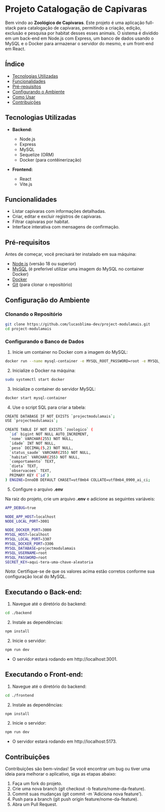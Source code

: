# Projeto Catalogação de Capivaras

Bem vindo ao **Zoológico de Capivaras**. Este projeto é uma aplicação full-stack para catalogação de capivaras, permitindo a criação, edição, exclusão e pesquisa por habitat desses esses animais. O sistema é dividido em um back-end em Node.js com Express, um banco de dados usando o MySQL e o Docker para armazenar o servidor do mesmo, e um front-end em React.

## Índice

- [Tecnologias Utilizadas](#tecnologias-utilizadas)
- [Funcionalidades](#funcionalidades)
- [Pré-requisitos](#pré-requisitos)
- [Configurando o Ambiente](#configurando-o-ambiente)
- [Como Usar](#como-usar)
- [Contribuições](#contribuições)

## Tecnologias Utilizadas

- **Backend:**
  - Node.js
  - Express
  - MySQL
  - Sequelize (ORM)
  - Docker (para contêinerização)
  
- **Frontend:**
  - React
  - Vite.js

## Funcionalidades

- Listar capivaras com informações detalhadas.
- Criar, editar e excluir registros de capivaras.
- Filtrar capivaras por habitat.
- Interface interativa com mensagens de confirmação.

## Pré-requisitos

Antes de começar, você precisará ter instalado em sua máquina:

- [Node.js](https://nodejs.org/) (versão 18 ou superior)
- [MySQL](https://www.mysql.com/) (é preferível utilizar uma imagem do MySQL no container Docker)
- [Docker](https://www.docker.com/)
- [Git](https://git-scm.com/) (para clonar o repositório)

## Configuração do Ambiente

### Clonando o Repositório

```bash
git clone https://github.com/lucasblima-dev/project-modulamais.git
cd project-modulamais
```

### Configurando o Banco de Dados
1. Inicie um container no Docker com a imagem do MySQL:
```bash
docker run --name mysql-container -e MYSQL_ROOT_PASSWORD=root -e MYSQL_DATABASE=projectmodulamais -p 3306:3306 -d mysql:latest
```

2. Inicialize o Docker na máquina:
```bash
sudo systemctl start docker
```
3. Inicialize o container do servidor MySQL:
```bash
docker start mysql-container
```

4. Use o script SQL para criar a tabela:
```bash
CREATE DATABASE IF NOT EXISTS `projectmodulamais`;
USE `projectmodulamais`;

CREATE TABLE IF NOT EXISTS `zoologico` (
  `id` bigint NOT NULL AUTO_INCREMENT,
  `nome` VARCHAR(255) NOT NULL,
  `idade` INT NOT NULL,
  `peso` DECIMAL(5,2) NOT NULL,
  `status_saude` VARCHAR(255) NOT NULL,
  `habitat` VARCHAR(255) NOT NULL,
  `comportamento` TEXT,
  `dieta` TEXT,
  `observacoes` TEXT,
  PRIMARY KEY (`id`)
) ENGINE=InnoDB DEFAULT CHASET=utf8mb4 COLLATE=utf8mb4_0900_ai_ci;
```

5. Configure o arquivo **.env**

Na raiz do projeto, crie um arquivo **.env** e adicione as seguintes variáveis:
```bash
APP_DEBUG=true

NODE_APP_HOST=localhost
NODE_LOCAL_PORT=3001

NODE_DOCKER_PORT=3000
MYSQL_HOST=localhost
MYSQL_LOCAL_PORT=3307
MYSQL_DOCKER_PORT=3306
MYSQL_DATABASE=projectmodulamais
MYSQL_USERNAME=root
MYSQL_PASSWORD=root
SECRET_KEY=aqui-tera-uma-chave-aleatoria
```
*Nota*: Certifique-se de que os valores acima estão corretos conforme sua configuração local do MySQL.

## Executando o Back-end:
1. Navegue até o diretório do backend:
```bash
cd ./backend
```

2. Instale as dependências:
```bash
npm install
``` 
2. Inicie o servidor:
```bash
npm run dev
``` 

- O servidor estará rodando em http://localhost:3001.

## Executando o Front-end:
1. Navegue até o diretório do backend:
```bash
cd ./frontend
```

2. Instale as dependências:
```bash
npm install
``` 
2. Inicie o servidor:
```bash
npm run dev
``` 

- O servidor estará rodando em http://localhost:5173.

## Contribuições
Contribuições são bem-vindas! Se você encontrar um bug ou tiver uma ideia para melhorar o aplicativo, siga as etapas abaixo:

1. Faça um fork do projeto.
2. Crie uma nova branch (git checkout -b feature/nome-da-feature).
3. Commit suas mudanças (git commit -m 'Adiciona nova feature').
4. Push para a branch (git push origin feature/nome-da-feature).
5. Abra um Pull Request.